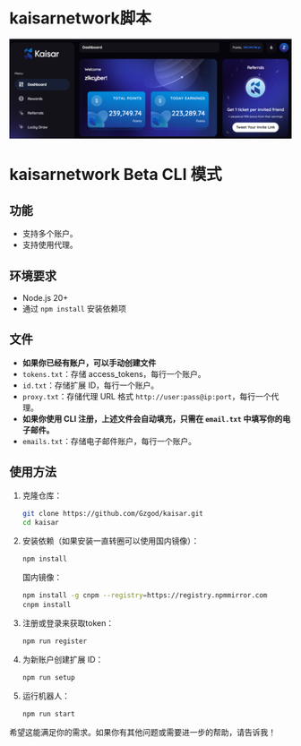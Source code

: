 # kaisarnetwork脚本

![banner](image.png)

# kaisarnetwork Beta CLI 模式

## 功能

- 支持多个账户。
- 支持使用代理。

## 环境要求

- Node.js 20+
- 通过 `npm install` 安装依赖项

## 文件

- **如果你已经有账户，可以手动创建文件**
- `tokens.txt`：存储 access_tokens，每行一个账户。
- `id.txt`：存储扩展 ID，每行一个账户。
- `proxy.txt`：存储代理 URL 格式 `http://user:pass@ip:port`，每行一个代理。
- **如果你使用 CLI 注册，上述文件会自动填充，只需在 `email.txt` 中填写你的电子邮件。**
- `emails.txt`：存储电子邮件账户，每行一个账户。

## 使用方法

1. 克隆仓库：
   ```bash
   git clone https://github.com/Gzgod/kaisar.git
   cd kaisar
   ```
2. 安装依赖（如果安装一直转圈可以使用国内镜像）：
   ```bash
   npm install
   ```
   国内镜像：
      ```bash
      npm install -g cnpm --registry=https://registry.npmmirror.com
      cnpm install
3. 注册或登录来获取token：
   ```bash
   npm run register
   ```
4. 为新账户创建扩展 ID：
   ```bash
   npm run setup
   ```
5. 运行机器人：
   ```bash
   npm run start
   ```

希望这能满足你的需求。如果你有其他问题或需要进一步的帮助，请告诉我！
